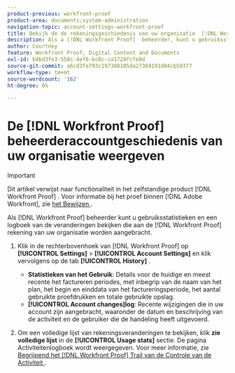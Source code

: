 ```yaml
---
product-previous: workfront-proof
product-area: documents;system-administration
navigation-topic: account-settings-workfront-proof
title: Bekijk de de rekeningsgeschiedenis van uw organisatie  [!DNL Workfront Proof]  beheerderrekening
description: Als a [!DNL Workfront Proof]  beheerder, kunt u gebruiksstatistieken en een logboek van de veranderingen bekijken die aan de 1} rekening van uw organisatie worden aangebracht rekening. [!DNL Workfront Proof]
author: Courtney
feature: Workfront Proof, Digital Content and Documents
exl-id: b4bd3fe3-558c-4ef6-bc0c-ca1724fcfe8d
source-git-commit: a6cd3fe793c197308105da27369191d84cb59377
workflow-type: tm+mt
source-wordcount: '162'
ht-degree: 0%

---
```


# De [!DNL Workfront Proof] beheerderaccountgeschiedenis van uw organisatie weergeven

>[!IMPORTANT]
>
>Dit artikel verwijst naar functionaliteit in het zelfstandige product [!DNL Workfront Proof] . Voor informatie bij het proef binnen [!DNL Adobe Workfront], zie [ het Bewijzen ](../../../review-and-approve-work/proofing/proofing.md).

Als [!DNL Workfront Proof] beheerder kunt u gebruiksstatistieken en een logboek van de veranderingen bekijken die aan de [!DNL Workfront Proof] rekening van uw organisatie worden aangebracht.

1. Klik in de rechterbovenhoek van [!DNL Workfront Proof] op **[!UICONTROL Settings]** > **[!UICONTROL Account Settings]** en klik vervolgens op de tab **[!UICONTROL History]** .

   * **Statistieken van het Gebruik**: Details voor de huidige en meest recente het factureren periodes, met inbegrip van de naam van het plan, het begin en einddata van het factureringsperiode, het aantal gebruikte proefdrukken en totale gebruikte opslag.
   * **[!UICONTROL Account changes]log**: Recente wijzigingen die in uw account zijn aangebracht, waaronder de datum en beschrijving van de activiteit en de gebruiker die de handeling heeft uitgevoerd.

1. Om een volledige lijst van rekeningsveranderingen te bekijken, klik **zie volledige lijst** in de **[!UICONTROL Usage stats]** sectie.
De pagina Activiteitenlogboek wordt weergegeven. Voor meer informatie, zie [ Begrijpend het  [!DNL Workfront Proof]  Trail van de Controle van de Activiteit ](../../../workfront-proof/wp-work-proofsfiles/basic-features/activity-audit-trail.md).
